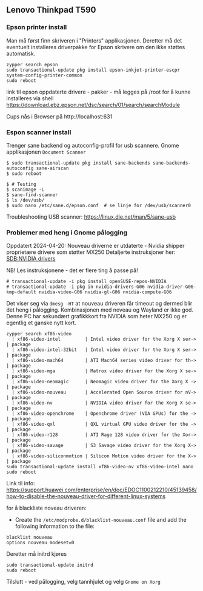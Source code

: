 ## Lenovo Thinkpad T590

### Epson printer install

Man må først finn skriveren i "Printers" applikasjonen. Deretter må det eventuelt installeres driverpakke for Epson skrivere om den ikke støttes automatisk.

```console
zypper search epson
sudo transactional-update pkg install epson-inkjet-printer-escpr system-config-printer-common
sudo reboot
```

link til epson oppdaterte drivere  - pakker - må legges på /root for å kunne installeres via shell
https://download.ebz.epson.net/dsc/search/01/search/searchModule

Cups nås i Browser på http://localhost:631

### Espon scanner install

Trenger sane backend og autoconfig-profil for usb scannere. Gnome applikasjonen `Document Scanner`

```console
$ sudo transactional-update pkg install sane-backends sane-backends-autoconfig sane-airscan
$ sudo reboot

$ # Testing
$ scanimage -L
$ sane-find-scanner
$ ls /dev/usb/
$ sudo nano /etc/sane.d/epson.conf  # se linje for /dev/usb/scanner0
```
Troubleshooting USB scanner: https://linux.die.net/man/5/sane-usb


### Problemer med heng i Gnome pålogging

Oppdatert 2024-04-20: Nouveau driverne er utdaterte - Nvidia shipper proprietære drivere som støtter MX250
Detaljerte instruksjoner her: [SDB:NVIDIA drivers](https://en.opensuse.org/SDB:NVIDIA_drivers)

NB! Les instruksjonene - det er flere ting å passe på!

```console
# transactional-update -i pkg install openSUSE-repos-NVIDIA
# transactional-update -i pkg in nvidia-drivers-G06 nvidia-driver-G06-kmp-default nvidia-video-G06 nvidia-gl-G06 nvidia-compute-G06
```

Det viser seg via `dmesg -HT` at nouveau driveren får timeout og dermed blir det heng i pålogging.  Kombinasjonen med noveau og Wayland er ikke god.
Denne PC har sekundært grafikkkort fra NVIDIA som heter MX250 og er egentlig et ganske nytt kort.

```console
zypper search xf86-video 
  | xf86-video-intel         | Intel video driver for the Xorg X ser-> | package
  | xf86-video-intel-32bit   | Intel video driver for the Xorg X ser-> | package
  | xf86-video-mach64        | ATI Mach64 series video driver for th-> | package
  | xf86-video-mga           | Matrox video driver for the Xorg X se-> | package
  | xf86-video-neomagic      | Neomagic video driver for the Xorg X -> | package
  | xf86-video-nouveau       | Accelerated Open Source driver for nV-> | package
  | xf86-video-nv            | NVIDIA video driver for the Xorg X se-> | package
  | xf86-video-openchrome    | Openchrome driver (VIA GPUs) for the -> | package
  | xf86-video-qxl           | QXL virtual GPU video driver for the -> | package
  | xf86-video-r128          | ATI Rage 128 video driver for the Xor-> | package
  | xf86-video-savage        | S3 Savage video driver for the Xorg X-> | package
  | xf86-video-siliconmotion | Silicon Motion video driver for the X-> | package
sudo transactional-update install xf86-video-nv xf86-video-intel nano
sudo reboot
```

Link til info:
https://support.huawei.com/enterprise/en/doc/EDOC1100212210/45139458/how-to-disable-the-nouveau-driver-for-different-linux-systems

for å blackliste noveau driveren:
* Create the `/etc/modprobe.d/blacklist-nouveau.conf` file and add the following information to the file:
```
blacklist nouveau
options nouveau modeset=0
```
Deretter må initrd kjøres

```console
sudo transactional-update initrd
sudo reboot
```

Tilslutt - ved pålogging, velg tannhjulet og velg `Gnome on Xorg`



